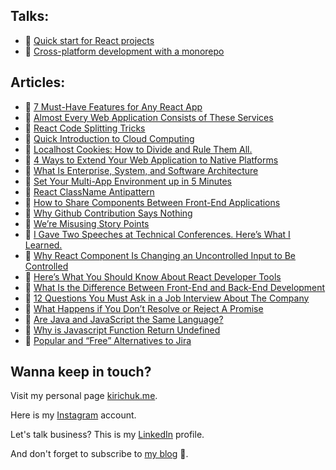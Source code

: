 ## Talks:
- 🎤 [Quick start for React projects](https://www.youtube.com/watch?v=beJBLGvkqlc)
- 🎤 [Cross-platform development with a monorepo](https://youtu.be/0B84XEP81Ko?t=40)

## Articles:
- 📕 [7 Must-Have Features for Any React App](https://medium.com/@kirichuk/7-must-have-features-for-any-react-app-10b086038d9a)
- 📕 [Almost Every Web Application Consists of These Services](https://medium.com/@kirichuk/almost-every-web-application-consists-of-these-services-ba966c441401)
- 📕 [React Code Splitting Tricks](https://medium.com/@kirichuk/react-code-splitting-tricks-4be0c3c4b788)
- 📕 [Quick Introduction to Cloud Computing](https://medium.com/@kirichuk/quick-introduction-to-cloud-computing-c59e4d5b1b05)
- 📕 [Localhost Cookies: How to Divide and Rule Them All.](https://medium.com/towardsdev/localhost-cookies-how-to-divide-and-rule-them-all-f0c3ebf6d51)
- 📕 [4 Ways to Extend Your Web Application to Native Platforms](https://medium.com/@kirichuk/4-ways-to-extend-your-web-application-to-native-platforms-6376f06195f1)
- 📕 [What Is Enterprise, System, and Software Architecture](https://medium.com/@kirichuk/what-is-enterprise-system-and-software-architecture-480f23bbf43d)
- 📕 [Set Your Multi-App Environment up in 5 Minutes](https://medium.com/dev-genius/nx-monorepo-why-and-how-71310504aa29)
- 📕 [React ClassName Antipattern](https://medium.com/@kirichuk/react-classname-antipattern-102f88e62fac)
- 📕 [How to Share Components Between Front-End Applications](https://medium.com/javascript-in-plain-english/how-to-share-components-between-front-end-applications-b1cf2cb35b20)
- 📕 [Why Github Contribution Says Nothing](https://medium.com/@kirichuk/your-github-contribution-says-nothing-8ecb678a6ff8)
- 📕 [We’re Misusing Story Points](https://medium.com/@kirichuk/were-misusing-story-points-5ba7af873d66)
- 📕 [I Gave Two Speeches at Technical Conferences. Here’s What I Learned.](https://medium.com/@kirichuk/i-gave-two-speeches-at-technical-conferences-heres-what-i-learned-3cb3dbe44d72)
- 📕 [Why React Component Is Changing an Uncontrolled Input to Be Controlled](https://medium.com/@kirichuk/why-react-component-is-changing-an-uncontrolled-input-to-be-controlled-1f19f9a1ef35)
- 📕 [Here’s What You Should Know About React Developer Tools](https://medium.com/@kirichuk/heres-what-you-should-know-about-react-developer-tools-7e43e1a6ef91)
- 📕 [What Is the Difference Between Front-End and Back-End Development](https://medium.com/@kirichuk/what-is-the-difference-between-front-end-and-back-end-development-2417dfa953f9)
- 📕 [12 Questions You Must Ask in a Job Interview About The Company](https://medium.com/@kirichuk/12-questions-you-must-ask-in-a-job-interview-about-the-company-75d445405d8e)
- 📕 [What Happens if You Don’t Resolve or Reject A Promise](https://medium.com/@kirichuk/what-happens-if-you-dont-resolve-or-reject-a-promise-d0f68b96de0f)
- 📕 [Are Java and JavaScript the Same Language?](https://medium.com/@kirichuk/are-java-and-javascript-the-same-language-c749e8bf796e)
- 📕 [Why is Javascript Function Return Undefined](https://medium.com/dev-genius/why-is-javascript-function-return-undefined-f519963d170c)
- 📕 [Popular and “Free” Alternatives to Jira](https://medium.com/javascript-in-plain-english/i-checked-out-jiras-free-popular-alternatives-and-i-picked-none-1dc4a372bfd0)


## Wanna keep in touch?

Visit my personal page [kirichuk.me](https://kirichuk.me).

Here is my [Instagram](https://www.instagram.com/evgeny_kirichuk/) account.


Let's talk business? This is my [LinkedIn](https://www.linkedin.com/in/kirichuk/) profile.


And don't forget to subscribe to [my blog](https://medium.com/@kirichuk) 🙂.
